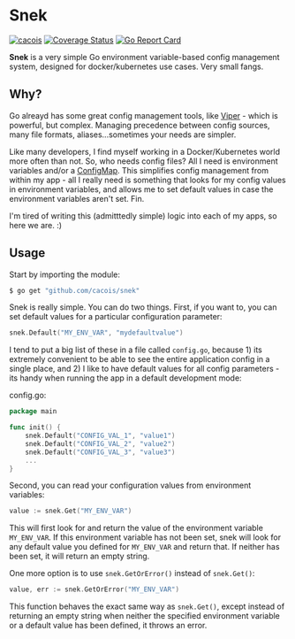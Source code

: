 # Snek

[![cacois](https://circleci.com/gh/cacois/snek.svg?style=svg)](https://app.circleci.com/pipelines/github/cacois/snek)
[![Coverage Status](https://coveralls.io/repos/github/cacois/snek/badge.svg?branch=master)](https://coveralls.io/github/cacois/snek?branch=master)
[![Go Report Card](https://goreportcard.com/badge/github.com/cacois/snek?style=flat-square)](https://goreportcard.com/report/github.com/cacois/snek)

**Snek** is a very simple Go environment variable-based config management system, designed for docker/kubernetes use cases. Very small fangs.

## Why?

Go alreayd has some great config management tools, like [Viper](https://github.com/spf13/viper) - which is powerful, but complex. Managing precedence between config sources, many file formats, aliases...sometimes your needs are simpler. 

Like many developers, I find myself working in a Docker/Kubernetes world more often than not. So, who needs config files? All I need is environment variables and/or a [ConfigMap](https://kubernetes.io/docs/concepts/configuration/configmap/). This simplifies config management from within my app - all I really need is something that looks for my config values in environment variables, and allows me to set default values in case the environment variables aren't set. Fin.

I'm tired of writing this (admitttedly simple) logic into each of my apps, so here we are. :)

## Usage

Start by importing the module:

```bash
$ go get "github.com/cacois/snek"
```

Snek is really simple. You can do two things. First, if you want to, you can set default values for a particular configuration parameter:

```go
snek.Default("MY_ENV_VAR", "mydefaultvalue")
```

I tend to put a big list of these in a file called `config.go`, because 1) its extremely convenient to be able to see the entire application config in a single place, and 2) I like to have default values for all config parameters - its handy when running the app in a default development mode:

config.go:
```go
package main

func init() {
    snek.Default("CONFIG_VAL_1", "value1")
    snek.Default("CONFIG_VAL_2", "value2")
    snek.Default("CONFIG_VAL_3", "value3")
    ...
}
```

Second, you can read your configuration values from environment variables:

```go
value := snek.Get("MY_ENV_VAR")
```

This will first look for and return the value of the environment variable `MY_ENV_VAR`. If this environment variable has not been set, snek will look for any default value you defined for `MY_ENV_VAR` and return that. If neither has been set, it will return an empty string.

One more option is to use `snek.GetOrError()` instead of `snek.Get()`:

```go
value, err := snek.GetOrError("MY_ENV_VAR")
```

This function behaves the exact same way as `snek.Get()`, except instead of returning an empty string when neither the specified environment variable or a default value has been defined, it throws an error. 

